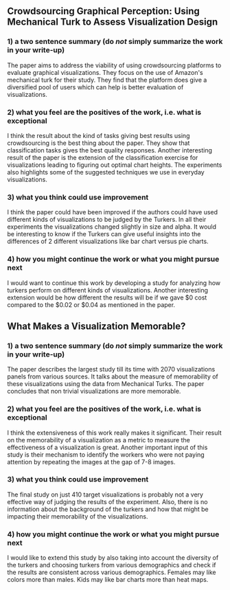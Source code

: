 ## Crowdsourcing Graphical Perception: Using Mechanical Turk to Assess Visualization Design
### 1) a two sentence summary (do *not* simply summarize the work in your write-up)
The paper aims to address the viability of using crowdsourcing platforms to evaluate graphical visualizations. They focus on the use of Amazon's mechanical turk for their study. They find that the platform does give a diversified pool of users which can help is better evaluation of visualizations.

### 2) what you feel are the positives of the work, i.e. what is exceptional
I think the result about the kind of tasks giving best results using crowdsourcing is the best thing about the paper. They show that classification tasks gives the best quality responses. Another interesting result of the paper is the extension of the classification exercise for visualizations leading to figuring out optimal chart heights. The experiments also highlights some of the suggested techniques we use in everyday visualizations.  

### 3) what you think could use improvement
I think the paper could have been improved if the authors could have used different kinds of visualizations to be judged by the Turkers. In all their experiments the visualizations changed slightly in size and alpha. It would be interesting to know if the Turkers can give useful insights into the differences of 2 different visualizations like bar chart versus pie charts. 

### 4) how you might continue the work or what you might pursue next
I would want to continue this work by developing a study for analyzing how turkers perform on different kinds of visualizations. Another interesting extension would be how different the results will be if we gave $0 cost compared to the $0.02 or $0.04 as mentioned in the paper.

## What Makes a Visualization Memorable?
### 1) a two sentence summary (do *not* simply summarize the work in your write-up)
The paper describes the largest study till its time with 2070 visualizations panels from various sources. It talks about the measure of memorability of these visualizations using the data from Mechanical Turks. The paper concludes that non trivial visualizations are more memorable. 

### 2) what you feel are the positives of the work, i.e. what is exceptional
I think the extensiveness of this work really makes it significant. Their result on the memorability of a visualization as a metric to measure the effectiveness of a visualization is great. Another important input of this study is their mechanism to identify the workers who were not paying attention by repeating the images at the gap of 7-8 images. 

### 3) what you think could use improvement
The final study on just 410 target visualizations is probably not a very effective way of judging the results of the experiment. Also, there is no information about the background of the turkers and how that might be impacting their memorability of the visualizations. 

### 4) how you might continue the work or what you might pursue next
I would like to extend this study by also taking into account the diversity of the turkers and choosing turkers from various demographics and check if the results are consistent across various demographics. Females may like colors more than males. Kids may like bar charts more than heat maps.

